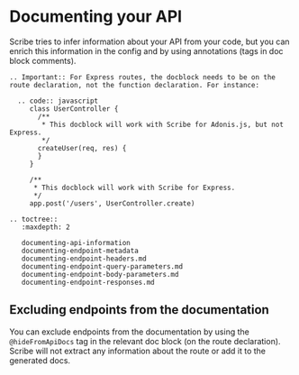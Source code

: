 # Documenting your API
Scribe tries to infer information about your API from your code, but you can enrich this information in the config and by using annotations (tags in doc block comments).


```eval_rst
.. Important:: For Express routes, the docblock needs to be on the route declaration, not the function declaration. For instance:

  .. code:: javascript 
     class UserController {
       /**
        * This docblock will work with Scribe for Adonis.js, but not Express.
        */
       createUser(req, res) {
       }   
     }
     
     /**
      * This docblock will work with Scribe for Express.
      */
     app.post('/users', UserController.create)

```

```eval_rst
.. toctree::
   :maxdepth: 2

   documenting-api-information
   documenting-endpoint-metadata
   documenting-endpoint-headers.md
   documenting-endpoint-query-parameters.md
   documenting-endpoint-body-parameters.md
   documenting-endpoint-responses.md
```

## Excluding endpoints from the documentation
You can exclude endpoints from the documentation by using the `@hideFromApiDocs` tag in the relevant doc block (on the route declaration). Scribe will not extract any information about the route or add it to the generated docs.
